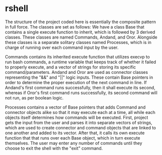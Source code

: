 # rshell
The structure of the project coded here is essentially the composite pattern in full force. The classes are set as follows: We have a class Base that contains a single execute function to inherit, which is followed by 3 derived classes. These classes are named Commands, Andand, and Oror. Alongside these classes is a separate solitary classes named Processes, which is in charge of running over each command input by the user.

Commands contains its inherited execute function that utilizes execvp to run bash commands, a runtime variable that keeps track of whether it failed to properly execute, and a vector of strings for storing its specific command/parameters. Andand and Oror are used as connector classes representing the "&&" and "||" logic inputs. These contain Base pointers in order to determine the proper execution of the next command in line. If Andand's first command runs successfully, then it shall execute its second, whereas if Oror's first command runs successfully, its second command will not run, as per boolean logic.

Processes contains a vector of Base pointers that adds Command and connector objects alike so that it may execute each at a time, all while each objects itself determines how commands will be executed. First, project gets the input from the user and parses it into separate vectors of strings, which are used to create connector and command objects that are linked to one another and added to its vector. After that, it calls its own execute function that that runs over each Base object, which in turn execute themselves. The user may enter any number of commands until they choose to exit the shell with the "exit" command.
